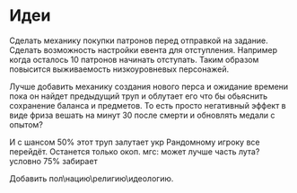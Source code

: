 # Идеи

Сделать механику покупки патронов перед отправкой на задание.
Сделать возможность настройки евента для отступления.
Например когда осталось 10 патронов начинать отступать.
Таким образом повысится выживаемость низкоуровневых персонажей.

Лучше добавить механику создания нового перса и ожидание времени пока он найдет предыдущий труп и облутает его что бы обьяснить сохранение баланса и предметов. То есть просто негативный эффект в виде фриза вешать на минут 30 после смерти и обновлять медали с опытом?

И с шансом 50% этот труп залутает укр
Рандомному игроку все перейдëт. Останется только окоп.
мгс: может лучше часть лута? условно 75% забирает

Добавить пол\нацию\религию\идеологию.

